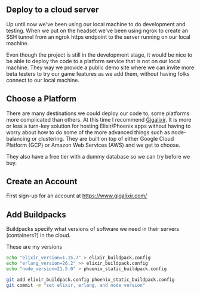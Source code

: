 ## Deploy to a cloud server

Up until now we've been using our local machine to do development and testing.  When we put on the headset we've been using ngrok to create an SSH tunnel from an ngrok https endpoint to the server running on our local machine.

Even though the project is still in the development stage, it would be nice to be able to deploy the code to a platform service that is not on our local machine.  They way we provide a public demo site where we can invite more beta testers to try our game features as we add them, without having folks connect to our local machine.

## Choose a Platform

There are many destinations we could deploy our code to, some platforms more complicated than others.  At this time I recommend [Gigalixir](https://www.gigalixir.com/).  It is more or less a turn-key solution for hosting Elixir/Phoenix apps without having to worry about how to do some of the more advanced things such as node-balancing or clustering.  They are built on top of either Google Cloud Platform (GCP) or Amazon Web Services (AWS) and we get to choose.

They also have a free tier with a dummy database so we can try before we buy.  

## Create an Account

First sign-up for an account at https://www.gigalixir.com/

## Add Buildpacks

Buildpacks specify what versions of software we need in their servers (containers?) in the cloud.

These are my versions

```bash
echo "elixir_version=1.15.7" > elixir_buildpack.config
echo "erlang_version=26.2" >> elixir_buildpack.config
echo "node_version=21.5.0" > phoenix_static_buildpack.config

git add elixir_buildpack.config phoenix_static_buildpack.config
git commit -m "set elixir, erlang, and node version"
```